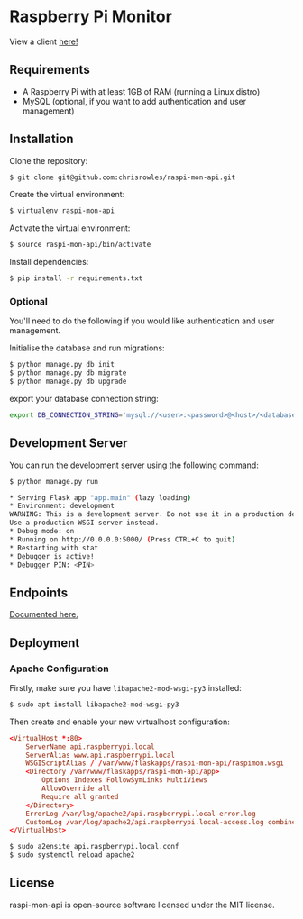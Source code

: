 # Raspberry Pi Monitor

View a client [here!](https://pi.mon.rowles.ch)

## Requirements

- A Raspberry Pi with at least 1GB of RAM (running a Linux distro)
- MySQL (optional, if you want to add authentication and user management)

## Installation

Clone the repository:
```sh
$ git clone git@github.com:chrisrowles/raspi-mon-api.git
```

Create the virtual environment:
```sh
$ virtualenv raspi-mon-api
```

Activate the virtual environment:
```sh
$ source raspi-mon-api/bin/activate
```

Install dependencies:
```sh
$ pip install -r requirements.txt
```

### Optional

You'll need to do the following if you would like authentication and user management.

Initialise the database and run migrations:
```sh
$ python manage.py db init
$ python manage.py db migrate
$ python manage.py db upgrade
```

export your database connection string:
```sh
export DB_CONNECTION_STRING='mysql://<user>:<password>@<host>/<database>
```

## Development Server

You can run the development server using the following command:

```sh
$ python manage.py run

* Serving Flask app "app.main" (lazy loading)
* Environment: development
WARNING: This is a development server. Do not use it in a production deployment.
Use a production WSGI server instead.
* Debug mode: on
* Running on http://0.0.0.0:5000/ (Press CTRL+C to quit)
* Restarting with stat
* Debugger is active!
* Debugger PIN: <PIN>
```

## Endpoints

[Documented here.](https://pi.rowles1.net)

## Deployment

### Apache Configuration
Firstly, make sure you have `libapache2-mod-wsgi-py3` installed:

```sh
$ sudo apt install libapache2-mod-wsgi-py3
```

Then create and enable your new virtualhost configuration:

```conf
<VirtualHost *:80>
    ServerName api.raspberrypi.local
    ServerAlias www.api.raspberrypi.local
    WSGIScriptAlias / /var/www/flaskapps/raspi-mon-api/raspimon.wsgi
    <Directory /var/www/flaskapps/raspi-mon-api/app>
        Options Indexes FollowSymLinks MultiViews
        AllowOverride all
        Require all granted
    </Directory>
    ErrorLog /var/log/apache2/api.raspberrypi.local-error.log
    CustomLog /var/log/apache2/api.raspberrypi.local-access.log combined
</VirtualHost>
```

```sh
$ sudo a2ensite api.raspberrypi.local.conf
$ sudo systemctl reload apache2
```

## License

raspi-mon-api is open-source software licensed under the MIT license.
